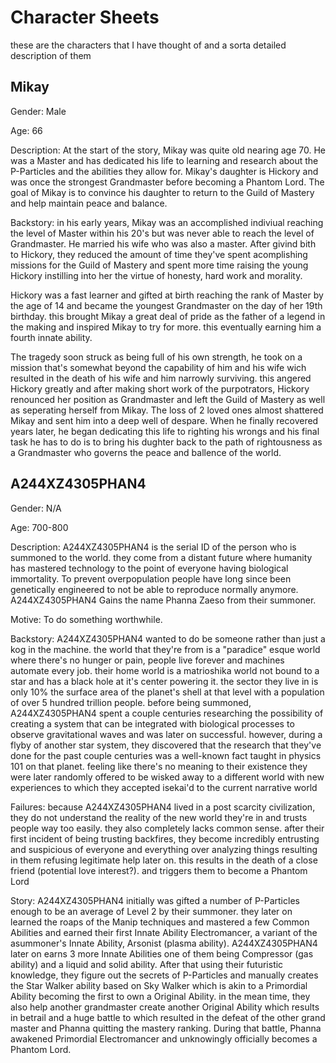 # Character Sheets
these are the characters that I have thought of and a sorta detailed description of them

## Mikay

Gender: Male

Age: 66

Description: At the start of the story, Mikay was quite old nearing age 70. He was a Master and has dedicated his life to learning and research about the P-Particles and the abilities they allow for. Mikay's daughter is Hickory and was once the strongest Grandmaster before becoming a Phantom Lord. The goal of Mikay is to convince his daughter to return to the Guild of Mastery and help maintain peace and balance.

Backstory: in his early years, Mikay was an accomplished indiviual reaching the level of Master within his 20's but was never able to reach the level of Grandmaster. He married his wife who was also a master. After givind bith to Hickory, they reduced the amount of time they've spent acomplishing missions for the Guild of Mastery and spent more time raising the young Hickory instilling into her the virtue of honesty, hard work and morality. 

Hickory was a fast learner and gifted at birth reaching the rank of Master by the age of 14 and became the youngest Grandmaster on the day of her 19th birthday. this brought Mikay a great deal of pride as the father of a legend in the making and inspired Mikay to try for more. this eventually earning him a fourth innate ability.

The tragedy soon struck as being full of his own strength, he took on a mission that's somewhat beyond the capability of him and his wife wich resulted in the death of his wife and him narrowly surviving. this angered Hickory greatly and after making short work of the purpotrators, Hickory renounced her position as Grandmaster and left the Guild of Mastery as well as seperating herself from Mikay. The loss of 2 loved ones almost shattered Mikay and sent him into a deep well of despare. When he finally recovered years later, he began dedicating this life to righting his wrongs and his final task he has to do is to bring his dughter back to the path of rightousness as a Grandmaster who governs the peace and ballence of the world. 

## A244XZ4305PHAN4

Gender: N/A

Age: 700-800

Description: A244XZ4305PHAN4 is the serial ID of the person who is summoned to the world. they come from a distant future where humanity has mastered technology to the point of everyone having biological immortality. To prevent overpopulation people have long since been genetically engineered to not be able to reproduce normally anymore. A244XZ4305PHAN4 Gains the name Phanna Zaeso from their summoner.

Motive: To do something worthwhile.

Backstory: A244XZ4305PHAN4 wanted to do be someone rather than just a kog in the machine. the world that they're from is a "paradice" esque world where there's no hunger or pain, people live
forever and machines automate every job. their home world is a matrioshika world not bound to a star and has a black hole at it's center powering it. the sector they live in is only 10% the surface area of the planet's shell at that level with a population of over 5 hundred trillion people. before being summoned, A244XZ4305PHAN4 spent a couple centuries researching the possibility of creating a system that can be integrated with biological processes to observe gravitational waves and was later on successful. however, during a flyby of another star system, they discovered that the research that they've done for the past couple centuries was a well-known fact taught in physics 101 on that planet. feeling like there's no meaning to their existence they were later randomly offered to be wisked away to a different world with new experiences to which they accepted isekai'd to the current narrative world

Failures: because A244XZ4305PHAN4 lived in a post scarcity civilization, they do not understand the reality of the new world they're in and trusts people way too easily. they also completely lacks common sense. after their first incident of being trusting backfires, they become incredibly entrusting and suspicious of everyone and everything over analyzing things resulting in them refusing legitimate help later on. this results in the death of a close friend (potential love interest?). and triggers them to become a Phantom Lord

Story: A244XZ4305PHAN4 initially was gifted a number of P-Particles enough to be an average of Level 2 by their summoner. they later on learned the roaps of the Manip techniques and mastered a few Common Abilities and earned their first Innate Ability Electromancer, a variant of the asummoner's Innate Ability, Arsonist (plasma ability). A244XZ4305PHAN4 later on earns 3 more Innate Abilities one of them being Compressor (gas ability) and a liquid and solid ability.  After that using their futuristic knowledge, they figure out the secrets of P-Particles and manually creates the Star Walker ability based on Sky Walker which is akin to a Primordial Ability becoming the first to own a Original Ability. in the mean time, they also help another grandmaster create another Original Ability which results in betrail and a huge battle to which resulted in the defeat of the other grand master and Phanna quitting the mastery ranking. During that battle, Phanna awakened Primordial Electromancer and unknowingly officially becomes a Phantom Lord. 

